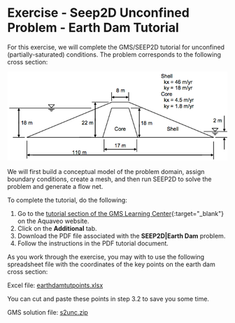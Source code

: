 # Exercise - Seep2D Unconfined Problem - Earth Dam Tutorial

For this exercise, we will complete the GMS/SEEP2D tutorial for unconfined (partially-saturated) conditions. The problem corresponds to the following cross section:

![earthdamfigure.png](earthdamfigure.png)

We will first build a conceptual model of the problem domain, assign boundary conditions, create a mesh, and then run SEEP2D to solve the problem and generate a flow net.

To complete the tutorial, do the following:

1. Go to the [tutorial section of the GMS Learning Center](https://www.aquaveo.com/software/gms-learning-tutorials){:target="_blank"} 
   on the Aquaveo website.
2. Click on the **Additional** tab.
3. Download the PDF file associated with the **SEEP2D|Earth Dam** problem.
4. Follow the instructions in the PDF tutorial document.

As you work through the exercise, you may with to use the following spreadsheet file with the coordinates of the key 
points on the earth dam cross section:

Excel file: [earthdamtutpoints.xlsx](earthdamtutpoints.xlsx)

You can cut and paste these points in step 3.2 to save you some time.

GMS solution file: [s2unc.zip](s2unc.zip)